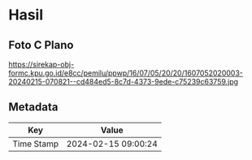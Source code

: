 # Hasil

## Foto C Plano

https://sirekap-obj-formc.kpu.go.id/e8cc/pemilu/ppwp/16/07/05/20/20/1607052020003-20240215-070821--cd484ed5-8c7d-4373-9ede-c75239c63759.jpg


## Metadata

| Key        | Value               |
| ---------- | ------------------- |
| Time Stamp | 2024-02-15 09:00:24 |



